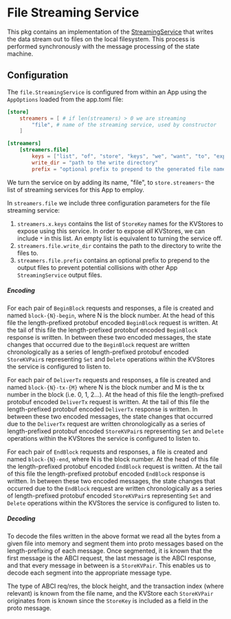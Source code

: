 # File Streaming Service

This pkg contains an implementation of the
[StreamingService](../../../baseapp/streaming.go) that writes the data stream
out to files on the local filesystem. This process is performed synchronously
with the message processing of the state machine.

## Configuration

The `file.StreamingService` is configured from within an App using the
`AppOptions` loaded from the app.toml file:

```toml
[store]
    streamers = [ # if len(streamers) > 0 we are streaming
        "file", # name of the streaming service, used by constructor
    ]

[streamers]
    [streamers.file]
        keys = ["list", "of", "store", "keys", "we", "want", "to", "expose", "for", "this", "streaming", "service"]
        write_dir = "path to the write directory"
        prefix = "optional prefix to prepend to the generated file names"
```

We turn the service on by adding its name, "file", to `store.streamers`- the
list of streaming services for this App to employ.

In `streamers.file` we include three configuration parameters for the file
streaming service:

1. `streamers.x.keys` contains the list of `StoreKey` names for the KVStores to
   expose using this service. In order to expose *all* KVStores, we can include
   `*` in this list. An empty list is equivalent to turning the service off.
2. `streamers.file.write_dir` contains the path to the directory to write the
   files to.
3. `streamers.file.prefix` contains an optional prefix to prepend to the output
   files to prevent potential collisions with other App `StreamingService`
   output files.

##### Encoding

For each pair of `BeginBlock` requests and responses, a file is created and
named `block-{N}-begin`, where N is the block number. At the head of this file
the length-prefixed protobuf encoded `BeginBlock` request is written. At the
tail of this file the length-prefixed protobuf encoded `BeginBlock` response is
written. In between these two encoded messages, the state changes that occurred
due to the `BeginBlock` request are written chronologically as a series of
length-prefixed protobuf encoded `StoreKVPair`s representing `Set` and `Delete`
operations within the KVStores the service is configured to listen to.

For each pair of `DeliverTx` requests and responses, a file is created and named
`block-{N}-tx-{M}` where N is the block number and M is the tx number in the
block (i.e. 0, 1, 2...). At the head of this file the length-prefixed protobuf
encoded `DeliverTx` request is written. At the tail of this file the
length-prefixed protobuf encoded `DeliverTx` response is written. In between
these two encoded messages, the state changes that occurred due to the
`DeliverTx` request are written chronologically as a series of length-prefixed
protobuf encoded `StoreKVPair`s representing `Set` and `Delete` operations
within the KVStores the service is configured to listen to.

For each pair of `EndBlock` requests and responses, a file is created and named
`block-{N}-end`, where N is the block number. At the head of this file the
length-prefixed protobuf encoded `EndBlock` request is written. At the tail of
this file the length-prefixed protobuf encoded `EndBlock` response is written.
In between these two encoded messages, the state changes that occurred due to
the `EndBlock` request are written chronologically as a series of
length-prefixed protobuf encoded `StoreKVPair`s representing `Set` and `Delete`
operations within the KVStores the service is configured to listen to.

##### Decoding

To decode the files written in the above format we read all the bytes from a
given file into memory and segment them into proto messages based on the
length-prefixing of each message. Once segmented, it is known that the first
message is the ABCI request, the last message is the ABCI response, and that
every message in between is a `StoreKVPair`. This enables us to decode each
segment into the appropriate message type.

The type of ABCI req/res, the block height, and the transaction index (where
relevant) is known from the file name, and the KVStore each `StoreKVPair`
originates from is known since the `StoreKey` is included as a field in the
proto message.

